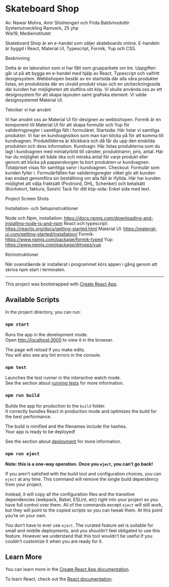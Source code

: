<h1>Skateboard Shop</h1>

Av: Nawar Mohra, Amir Shishengari och Frida Baldvinsdottir<br>
Systemutveckling Ramverk, 25 yhp<br>
Wie19, Medieinstitutet<br>

Skateboard Shop är en e-handel som säljer skateboards online. E-handeln är byggd i React, Material UI, Typescript, Formik, Yup och CSS.

Beskrivning

Detta är en laboration som vi har fått som grupparbete om tre. Uppgiften går ut på att bygga en e-handel med hjälp av React, Typescript och valfritt designsystem. Webbshopen består av en startsida där alla våra produkter listas, en produktsida där en utvald produkt visas och en utcheckningssida där kunden har möjligheten att slutföra sitt köp. Vi skulle använda oss av ett designsystem för att skapa layouten samt grafiska element. Vi valde designsystemet Material UI.

Tekniker vi har använt

Vi har använt oss av Material UI för designen av webbshopen. Formik är en komponent till Material UI för att skapa formulär och Yup för valideringsregler i samtliga fält i formuläret. 
Startsida: Här listar vi samtliga produkter. Vi har en kundvagnsikon som man kan klicka på för att komma till kundvagnen. Produktilderna är klickbara och då får du upp den enskilda produkten och dess information.
Kundvagn: Här listas produkterna som du lagt i kundvagnen med miniatyrbild till vänster, produktnamn, pris, antal. Här har du möjlighet att både öka och minska antal för varje produkt eller genom att klicka på papperskorgen ta bort produkten ur kundvagnen. Totalpriset visas för samtliga varor i kundvagnen.
Checkout: Formulär som kunden fyller i. Formulärfälten har valideringsregler vilket gör att kunden kan endast genomföra sin beställning om alla fält är ifyllda. Här har kunden möjlighet att välja fraktsätt (Postnord, DHL, Schenker) och betalsätt (Kontokort, faktura, Swish)
Tack för ditt köp-sida: Enkel sida med text.

Project Screen Shots


Installation- och Setupinstruktioner

Node och Npm, installation: 
https://docs.npmjs.com/downloading-and-installing-node-js-and-npm
React och typescript: https://reactjs.org/docs/getting-started.html
Material UI: https://material-ui.com/getting-started/installation/
Formik: https://www.npmjs.com/package/formik-typed
Yup: https://www.npmjs.com/package/@types/yup

Körinstruktioner

När ovanstående är installerat i programmet körs appen i gång genom att skriva npm start i terminalen.




____________________________________________________________________________________

This project was bootstrapped with [Create React App](https://github.com/facebook/create-react-app).

## Available Scripts

In the project directory, you can run:

### `npm start`

Runs the app in the development mode.<br />
Open [http://localhost:3000](http://localhost:3000) to view it in the browser.

The page will reload if you make edits.<br />
You will also see any lint errors in the console.

### `npm test`

Launches the test runner in the interactive watch mode.<br />
See the section about [running tests](https://facebook.github.io/create-react-app/docs/running-tests) for more information.

### `npm run build`

Builds the app for production to the `build` folder.<br />
It correctly bundles React in production mode and optimizes the build for the best performance.

The build is minified and the filenames include the hashes.<br />
Your app is ready to be deployed!

See the section about [deployment](https://facebook.github.io/create-react-app/docs/deployment) for more information.

### `npm run eject`

**Note: this is a one-way operation. Once you `eject`, you can’t go back!**

If you aren’t satisfied with the build tool and configuration choices, you can `eject` at any time. This command will remove the single build dependency from your project.

Instead, it will copy all the configuration files and the transitive dependencies (webpack, Babel, ESLint, etc) right into your project so you have full control over them. All of the commands except `eject` will still work, but they will point to the copied scripts so you can tweak them. At this point you’re on your own.

You don’t have to ever use `eject`. The curated feature set is suitable for small and middle deployments, and you shouldn’t feel obligated to use this feature. However we understand that this tool wouldn’t be useful if you couldn’t customize it when you are ready for it.

## Learn More

You can learn more in the [Create React App documentation](https://facebook.github.io/create-react-app/docs/getting-started).

To learn React, check out the [React documentation](https://reactjs.org/).

